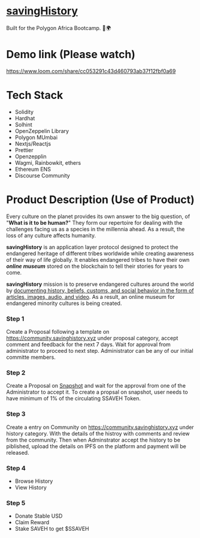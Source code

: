 # [savingHistory](https://savinghistory.xyz)
Built for the Polygon Africa Bootcamp. 🚀🌍

# Demo link (Please watch)
https://www.loom.com/share/cc053291c43d460793ab37f12fbf0a69

# Tech Stack
- Solidity
- Hardhat
- Solhint
- OpenZeppelin Library
- Polygon MUmbai
- Nextjs/Reactjs
- Prettier
- Openzepplin
- Wagmi, Rainbowkit, ethers
- Ethereum ENS
- Discourse Community 

# Product Description (Use of Product)
Every culture on the planet provides its own answer to the big question, of "**What is it to be human?**" They form our repertoire for dealing with the challenges facing us as a species in the millennia ahead. As a result, the loss of any culture affects humanity.

**savingHistory** is an application layer protocol designed to protect the endangered heritage of different tribes worldwide while creating awareness of their way of life globally. It enables endangered tribes to have their own ***online museum*** stored on the blockchain to tell their stories for years to come.

**savingHistory** mission is to preserve endangered cultures around the world by <u>documenting history, beliefs, customs, and social behavior in the form of articles, images, audio, and video</u>. As a result, an online museum for endangered minority cultures is being created.

### Step 1

Create a Proposal following a template on https://community.savinghistory.xyz under proposal category, accept comment and feedback for the next 7 days. Wait for approval from administrator to proceed to next step. Administrator can be any of our initial committe members.

### Step 2

Create a Proposal on [Snapshot](https://demo.snapshot.org/#/savinghistory.eth) and wait for the approval from one of the Administrator to accept it. To create a propsal on snapshot, user needs to have minimum of 1% of the circulating SSAVEH Token.

### Step 3

Create a entry on Community on https://community.savinghistory.xyz under history category. With the details of the histroy with comments and review from the community. Then when Adminstrator accept the history to be piblished, upload the details on IPFS on the platform and payment will be released.

### Step 4

- Browse History
- View History

### Step 5

- Donate Stable USD
- Claim Reward
- Stake SAVEH to get $SSAVEH
